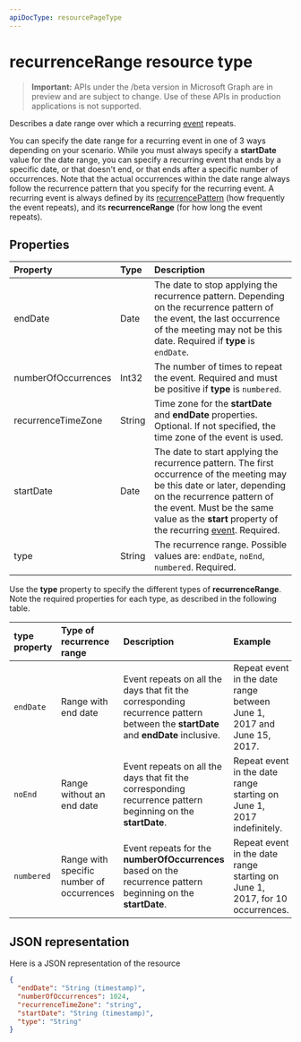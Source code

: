 ```yaml
---
apiDocType: resourcePageType
---
```

# recurrenceRange resource type

> **Important:** APIs under the /beta version in Microsoft Graph are in preview and are subject to change. Use of these APIs in production applications is not supported.

Describes a date range over which a recurring [event](event.md) repeats. 

You can specify the date range for a recurring event in one of 3 ways depending on your scenario. While you must always specify a **startDate** value for the date range, you can specify a recurring event that ends by a specific date, or that doesn't end, or that ends after a specific number of occurrences. Note that the actual occurrences within the date range always follow the recurrence pattern that you specify for the recurring event. A recurring event is always defined by its [recurrencePattern](recurrencepattern.md) (how frequently the event repeats), and its **recurrenceRange** (for how long the event repeats).


## Properties

| Property	   | Type	|Description|
|:---------------|:--------|:----------|
|endDate|Date|The date to stop applying the recurrence pattern. Depending on the recurrence pattern of the event, the last occurrence of the meeting may not be this date. Required if **type** is `endDate`.|
|numberOfOccurrences|Int32|The number of times to repeat the event. Required and must be positive if **type** is `numbered`.|
|recurrenceTimeZone|String |Time zone for the **startDate** and **endDate** properties. Optional. If not specified, the time zone of the event is used.|
|startDate|Date|The date to start applying the recurrence pattern. The first occurrence of the meeting may be this date or later, depending on the recurrence pattern of the event. Must be the same value as the **start** property of the recurring [event](event.md). Required.|
|type|String|The recurrence range. Possible values are: `endDate`, `noEnd`, `numbered`. Required.|

Use the **type** property to specify the different types of **recurrenceRange**. Note the required properties for each type, as described in the following table.

| type property  | Type of recurrence range | Description | Example | Required properties |
|:-------|:---------------|:--------|:--------|:--------|
|`endDate` |Range with end date | Event repeats on all the days that fit the corresponding recurrence pattern between the **startDate** and **endDate** inclusive. | Repeat event in the date range between June 1, 2017 and June 15, 2017. | **type**, **startDate**, **endDate** | 
|`noEnd`   |Range without an end date | Event repeats on all the days that fit the corresponding recurrence pattern beginning on the **startDate**. | Repeat event in the date range starting on June 1, 2017 indefinitely. | **type**, **startDate** |
|`numbered`|Range with specific number of occurrences | Event repeats for the **numberOfOccurrences** based on the recurrence pattern beginning on the **startDate**. | Repeat event in the date range starting on June 1, 2017, for 10 occurrences.  | **type**, **startDate**, **numberOfOccurrences** |

## JSON representation

Here is a JSON representation of the resource

<!-- {
  "blockType": "resource",
  "optionalProperties": [

  ],
  "@odata.type": "microsoft.graph.recurrenceRange"
}-->

```json
{
  "endDate": "String (timestamp)",
  "numberOfOccurrences": 1024,
  "recurrenceTimeZone": "string",
  "startDate": "String (timestamp)",
  "type": "String"
}

```

<!-- uuid: 8fcb5dbc-d5aa-4681-8e31-b001d5168d79
2015-10-25 14:57:30 UTC -->
<!-- {
  "type": "#page.annotation",
  "description": "recurrenceRange resource",
  "keywords": "",
  "section": "documentation",
  "suppressions": [
      "Warning: /api-reference/beta/resources/recurrencerange.md:
      Failed to parse any rows out of table with headers: | type property  | Type of recurrence range | Description | Example | Required properties |"
  ],
  "tocPath": ""
}-->
